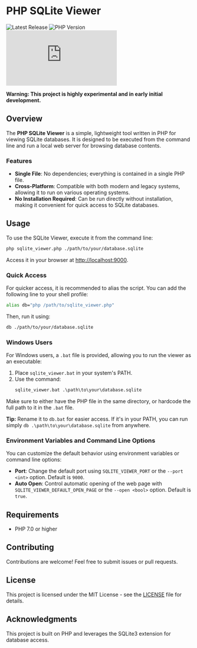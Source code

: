 # PHP SQLite Viewer

![Latest Release](https://img.shields.io/github/v/release/caendesilva/php-sqlite-viewer?style=flat-square)
![PHP Version](https://img.shields.io/static/v1?label=Min%20PHP%20Version&message=7.0&color=blue&style=flat-square)
![File Size](https://img.shields.io/github/size/caendesilva/php-sqlite-viewer/sqlite_viewer.php?style=flat-square)

**Warning: This project is highly experimental and in early initial development.**

## Overview

The **PHP SQLite Viewer** is a simple, lightweight tool written in PHP for viewing SQLite databases. It is designed to be executed from the command line and run a local web server for browsing database contents.

### Features

- **Single File**: No dependencies; everything is contained in a single PHP file.
- **Cross-Platform**: Compatible with both modern and legacy systems, allowing it to run on various operating systems.
- **No Installation Required**: Can be run directly without installation, making it convenient for quick access to SQLite databases.

## Usage

To use the SQLite Viewer, execute it from the command line:

```bash
php sqlite_viewer.php ./path/to/your/database.sqlite
```

Access it in your browser at [http://localhost:9000](http://localhost:9000).

### Quick Access

For quicker access, it is recommended to alias the script. You can add the following line to your shell profile:

```bash
alias db="php /path/to/sqlite_viewer.php"
```

Then, run it using:

```bash
db ./path/to/your/database.sqlite
```

### Windows Users

For Windows users, a `.bat` file is provided, allowing you to run the viewer as an executable:

1. Place `sqlite_viewer.bat` in your system's PATH.
2. Use the command:
   ```cmd
   sqlite_viewer.bat .\path\to\your\database.sqlite
   ```
   
Make sure to either have the PHP file in the same directory, or hardcode the full path to it in the `.bat` file.

**Tip:** Rename it to `db.bat` for easier access. If it's in your PATH, you can run simply `db .\path\to\your\database.sqlite` from anywhere.

### Environment Variables and Command Line Options

You can customize the default behavior using environment variables or command line options:

- **Port**: Change the default port using `SQLITE_VIEWER_PORT` or the `--port <int>` option. Default is `9000`.
- **Auto Open**: Control automatic opening of the web page with `SQLITE_VIEWER_DEFAULT_OPEN_PAGE` or the `--open <bool>` option. Default is `true`.

## Requirements

- PHP 7.0 or higher

## Contributing

Contributions are welcome! Feel free to submit issues or pull requests.

## License

This project is licensed under the MIT License - see the [LICENSE](LICENSE) file for details.

## Acknowledgments

This project is built on PHP and leverages the SQLite3 extension for database access.
